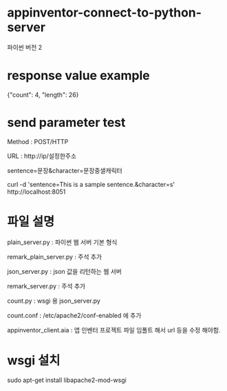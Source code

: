 # appinventor-connect-to-python-server
파이썬 버전 2
# response value example
{"count": 4, "length": 26}
# send parameter test
Method : POST/HTTP

URL : http://ip/설정한주소

sentence=문장&character=문장중샐캐릭터

curl -d 'sentence=This is a sample sentence.&character=s' http://localhost:8051
# 파일 설명
plain_server.py : 파이썬 웹 서버 기본 형식

remark_plain_server.py : 주석 추가

json_server.py : json 값을 리턴하는 웹 서버

remark_server.py : 주석 추가

count.py : wsgi 용 json_server.py

count.conf : /etc/apache2/conf-enabled 에 추가

appinventor_client.aia : 앱 인벤터 프로젝트 파일 임폴트 해서 url 등을 수정 해야함.

# wsgi 설치
sudo apt-get install libapache2-mod-wsgi

